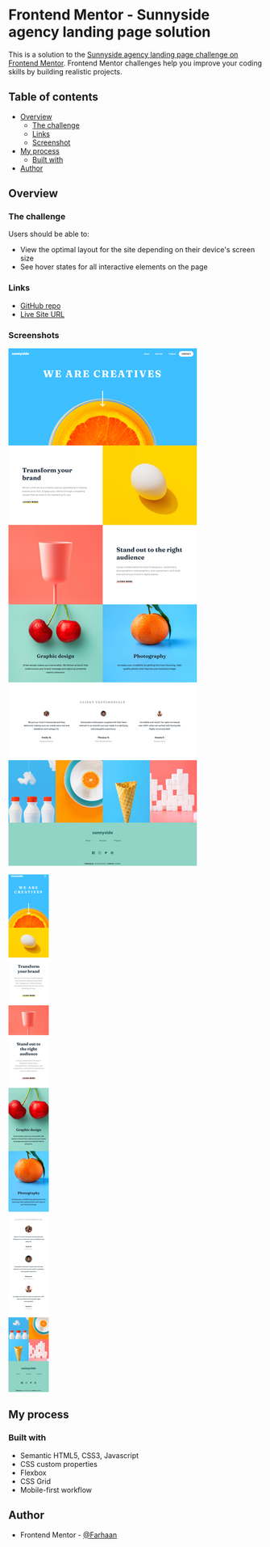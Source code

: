 # Frontend Mentor - Sunnyside agency landing page solution

This is a solution to the [Sunnyside agency landing page challenge on Frontend Mentor](https://www.frontendmentor.io/challenges/sunnyside-agency-landing-page-7yVs3B6ef). Frontend Mentor challenges help you improve your coding skills by building realistic projects.

## Table of contents

  - [Overview](#overview)
    - [The challenge](#the-challenge)
    - [Links](#links)
    - [Screenshot](#screenshot)
  - [My process](#my-process)
    - [Built with](#built-with)
  - [Author](#author)

## Overview

### The challenge

Users should be able to:

- View the optimal layout for the site depending on their device's screen size
- See hover states for all interactive elements on the page

### Links

- [GitHub repo](https://github.com/Farhaan9082/sunnyside-agency-landing-page)
- [Live Site URL](https://farhaan9082.github.io/sunnyside-agency-landing-page/)

### Screenshots

![](images/../design/screenshot-farhaan9082.github.io-2021.11.10-15_49_21.png)

![](images/../design/Screenshot_20211110-154237_Chrome.jpg)



## My process

### Built with

- Semantic HTML5, CSS3, Javascript
- CSS custom properties
- Flexbox
- CSS Grid
- Mobile-first workflow

## Author

- Frontend Mentor - [@Farhaan](https://www.frontendmentor.io/profile/Farhaan9082)
